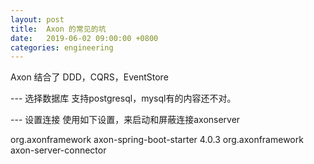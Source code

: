 ```yaml
---
layout: post
title:  Axon 的常见的坑
date:   2019-06-02 09:00:00 +0800
categories: engineering
---
```

Axon 结合了 DDD，CQRS，EventStore

--- 选择数据库
支持postgresql，mysql有的内容还不对。

--- 设置连接
使用如下设置，来启动和屏蔽连接axonserver

<dependency>
			<groupId>org.axonframework</groupId>
			<artifactId>axon-spring-boot-starter</artifactId>
			<version>4.0.3</version>
			<exclusions>
				<exclusion>
					<groupId>org.axonframework</groupId>
					<artifactId>axon-server-connector</artifactId>
				</exclusion>
			</exclusions>
</dependency>
